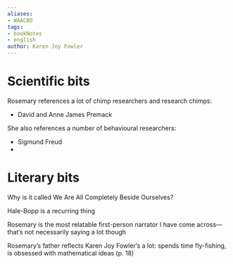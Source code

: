 ```yaml
---
aliases:
- WAACBO
tags: 
- bookNotes
- english
author: Karen Joy Fowler
---
```

# Scientific bits

Rosemary references a lot of chimp researchers and research chimps:

- David and Anne James Premack

She also references a number of behavioural researchers:

- Sigmund Freud
- 

# Literary bits

Why is it called We Are All Completely Beside Ourselves?

Hale-Bopp is a recurring thing

Rosemary is the most relatable first-person narrator I have come across—that’s not necessarily saying a lot though

Rosemary’s father reflects Karen Joy Fowler’s a lot: spends time fly-fishing, is obsessed with mathematical ideas (p. 18)
